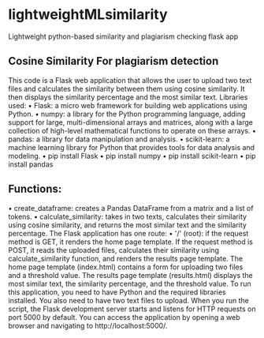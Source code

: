 # lightweightMLsimilarity
Lightweight python-based similarity and plagiarism checking flask app

## Cosine Similarity For plagiarism detection
This code is a Flask web application that allows the user to upload two text files and calculates the similarity between them using cosine similarity. It then displays the similarity percentage and the most similar text.
Libraries used:
•	Flask: a micro web framework for building web applications using Python.
•	numpy: a library for the Python programming language, adding support for large, multi-dimensional arrays and matrices, along with a large collection of high-level mathematical functions to operate on these arrays.
•	pandas: a library for data manipulation and analysis.
•	scikit-learn: a machine learning library for Python that provides tools for data analysis and modeling.
•	pip install Flask
•	pip install numpy
•	pip install scikit-learn
•	pip install pandas

## Functions:
•	create_dataframe: creates a Pandas DataFrame from a matrix and a list of tokens.
•	calculate_similarity: takes in two texts, calculates their similarity using cosine similarity, and returns the most similar text and the similarity percentage.
The Flask application has one route:
•	'/' (root): if the request method is GET, it renders the home page template. If the request method is POST, it reads the uploaded files, calculates their similarity using calculate_similarity function, and renders the results page template.
The home page template (index.html) contains a form for uploading two files and a threshold value.
The results page template (results.html) displays the most similar text, the similarity percentage, and the threshold value.
To run this application, you need to have Python and the required libraries installed. You also need to have two text files to upload. When you run the script, the Flask development server starts and listens for HTTP requests on port 5000 by default. You can access the application by opening a web browser and navigating to http://localhost:5000/.


